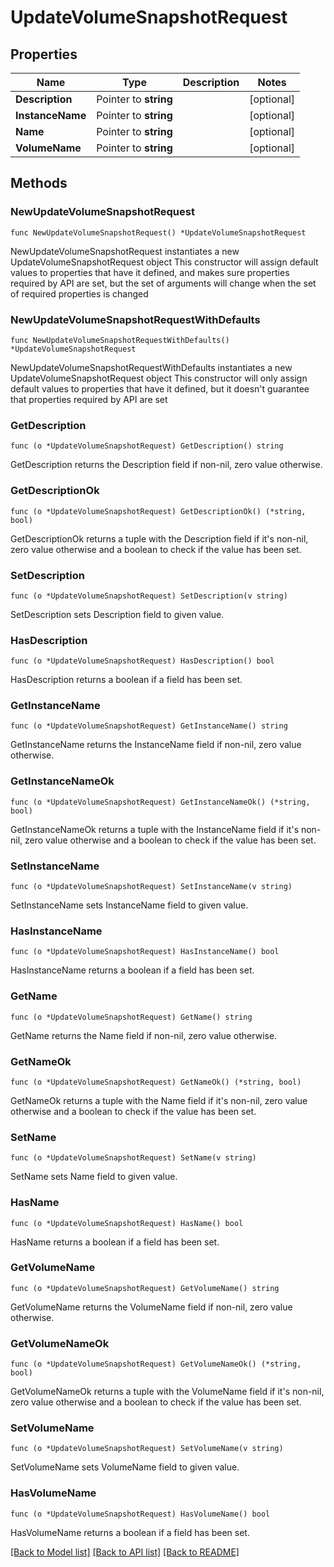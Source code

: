 # UpdateVolumeSnapshotRequest

## Properties

Name | Type | Description | Notes
------------ | ------------- | ------------- | -------------
**Description** | Pointer to **string** |  | [optional] 
**InstanceName** | Pointer to **string** |  | [optional] 
**Name** | Pointer to **string** |  | [optional] 
**VolumeName** | Pointer to **string** |  | [optional] 

## Methods

### NewUpdateVolumeSnapshotRequest

`func NewUpdateVolumeSnapshotRequest() *UpdateVolumeSnapshotRequest`

NewUpdateVolumeSnapshotRequest instantiates a new UpdateVolumeSnapshotRequest object
This constructor will assign default values to properties that have it defined,
and makes sure properties required by API are set, but the set of arguments
will change when the set of required properties is changed

### NewUpdateVolumeSnapshotRequestWithDefaults

`func NewUpdateVolumeSnapshotRequestWithDefaults() *UpdateVolumeSnapshotRequest`

NewUpdateVolumeSnapshotRequestWithDefaults instantiates a new UpdateVolumeSnapshotRequest object
This constructor will only assign default values to properties that have it defined,
but it doesn't guarantee that properties required by API are set

### GetDescription

`func (o *UpdateVolumeSnapshotRequest) GetDescription() string`

GetDescription returns the Description field if non-nil, zero value otherwise.

### GetDescriptionOk

`func (o *UpdateVolumeSnapshotRequest) GetDescriptionOk() (*string, bool)`

GetDescriptionOk returns a tuple with the Description field if it's non-nil, zero value otherwise
and a boolean to check if the value has been set.

### SetDescription

`func (o *UpdateVolumeSnapshotRequest) SetDescription(v string)`

SetDescription sets Description field to given value.

### HasDescription

`func (o *UpdateVolumeSnapshotRequest) HasDescription() bool`

HasDescription returns a boolean if a field has been set.

### GetInstanceName

`func (o *UpdateVolumeSnapshotRequest) GetInstanceName() string`

GetInstanceName returns the InstanceName field if non-nil, zero value otherwise.

### GetInstanceNameOk

`func (o *UpdateVolumeSnapshotRequest) GetInstanceNameOk() (*string, bool)`

GetInstanceNameOk returns a tuple with the InstanceName field if it's non-nil, zero value otherwise
and a boolean to check if the value has been set.

### SetInstanceName

`func (o *UpdateVolumeSnapshotRequest) SetInstanceName(v string)`

SetInstanceName sets InstanceName field to given value.

### HasInstanceName

`func (o *UpdateVolumeSnapshotRequest) HasInstanceName() bool`

HasInstanceName returns a boolean if a field has been set.

### GetName

`func (o *UpdateVolumeSnapshotRequest) GetName() string`

GetName returns the Name field if non-nil, zero value otherwise.

### GetNameOk

`func (o *UpdateVolumeSnapshotRequest) GetNameOk() (*string, bool)`

GetNameOk returns a tuple with the Name field if it's non-nil, zero value otherwise
and a boolean to check if the value has been set.

### SetName

`func (o *UpdateVolumeSnapshotRequest) SetName(v string)`

SetName sets Name field to given value.

### HasName

`func (o *UpdateVolumeSnapshotRequest) HasName() bool`

HasName returns a boolean if a field has been set.

### GetVolumeName

`func (o *UpdateVolumeSnapshotRequest) GetVolumeName() string`

GetVolumeName returns the VolumeName field if non-nil, zero value otherwise.

### GetVolumeNameOk

`func (o *UpdateVolumeSnapshotRequest) GetVolumeNameOk() (*string, bool)`

GetVolumeNameOk returns a tuple with the VolumeName field if it's non-nil, zero value otherwise
and a boolean to check if the value has been set.

### SetVolumeName

`func (o *UpdateVolumeSnapshotRequest) SetVolumeName(v string)`

SetVolumeName sets VolumeName field to given value.

### HasVolumeName

`func (o *UpdateVolumeSnapshotRequest) HasVolumeName() bool`

HasVolumeName returns a boolean if a field has been set.


[[Back to Model list]](../README.md#documentation-for-models) [[Back to API list]](../README.md#documentation-for-api-endpoints) [[Back to README]](../README.md)


